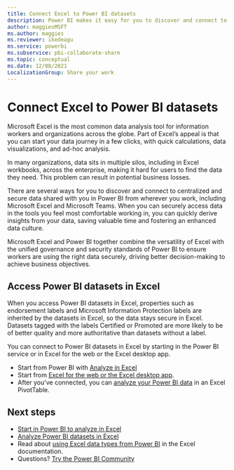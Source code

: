 ```yaml
---
title: Connect Excel to Power BI datasets 
description: Power BI makes it easy for you to discover and connect to centralized and secure data shared with you in your organization from wherever you work, including Microsoft Excel and Microsoft Teams.
author: maggiesMSFT
ms.author: maggies
ms.reviewer: ikedeagu
ms.service: powerbi
ms.subservice: pbi-collaborate-share
ms.topic: conceptual
ms.date: 12/08/2021
LocalizationGroup: Share your work
---
```

# Connect Excel to Power BI datasets

Microsoft Excel is the most common data analysis tool for information workers and organizations across the globe. Part of Excel’s appeal is that you can start your data journey in a few clicks, with quick calculations, data visualizations, and ad-hoc analysis. 

In many organizations, data sits in multiple silos, including in Excel workbooks, across the enterprise, making it hard for users to find the data they need. This problem can result in potential business losses. 

There are several ways for you to discover and connect to centralized and secure data shared with you in Power BI from wherever you work, including Microsoft Excel and Microsoft Teams. When you can securely access data in the tools you feel most comfortable working in, you can quickly derive insights from your data, saving valuable time and fostering an enhanced data culture. 

Microsoft Excel and Power BI together combine the versatility of Excel with the unified governance and security standards of Power BI to ensure workers are using the right data securely, driving better decision-making to achieve business objectives.


## Access Power BI datasets in Excel 

When you access Power BI datasets in Excel, properties such as endorsement labels and Microsoft Information Protection labels are inherited by the datasets in Excel, so the data stays secure in Excel. Datasets tagged with the labels Certified or Promoted are more likely to be of better quality and more authoritative than datasets without a label. 

You can connect to Power BI datasets in Excel by starting in the Power BI service or in Excel for the web or the Excel desktop app.  

- Start from Power BI with [Analyze in Excel](service-analyze-in-excel.md) 
- Start from [Excel for the web or the Excel desktop app](service-connect-excel-power-bi-datasets.md).
- After you've connected, you can [analyze your Power BI data](service-analyze-power-bi-datasets-excel.md) in an Excel PivotTable.


## Next steps


- [Start in Power BI to analyze in Excel](service-analyze-in-excel.md)
- [Analyze Power BI datasets in Excel](service-analyze-power-bi-datasets-excel.md)
- Read about [using Excel data types from Power BI](https://support.office.com/article/use-excel-data-types-from-power-bi-preview-cd8938ce-f963-444d-b82a-7140848241e9) in the Excel documentation.
- Questions? [Try the Power BI Community](https://community.powerbi.com/)
